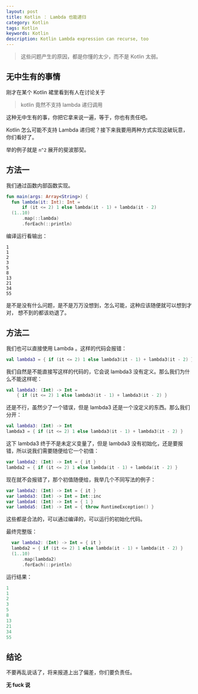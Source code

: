 ```yaml
---
layout: post
title: Kotlin ： Lambda 也能递归
category: Kotlin
tags: Kotlin
keywords: Kotlin
description: Kotlin Lambda expression can recurse, too
---
```


> 这些问题产生的原因，都是你懂的太少，而不是 Kotlin 太弱。

## 无中生有的事情

刚才在某个 Kotlin 裙里看到有人在讨论关于

> kotlin 竟然不支持 lambda 递归调用

这种无中生有的事，你把它拿来说一遍，等于，你也有责任吧。

Kotlin 怎么可能不支持 Lambda 递归呢？接下来我要用两种方式实现这破玩意，你们看好了。

举的例子就是 `n^2` 展开的斐波那契。

## 方法一

我们通过函数内部函数实现。

```kotlin
fun main(args: Array<String>) {
  fun lambda(it: Int): Int =
      if (it <= 2) 1 else lambda(it - 1) + lambda(it - 2)
  (1..10)
      .map(::lambda)
      .forEach(::println)
```

编译运行看输出：

```
1
1
2
3
5
8
13
21
34
55
```

是不是没有什么问题，是不是万万没想到，怎么可能，这种应该随便就可以想到才对，
想不到的都该劝退了。

## 方法二

我们也可以直接使用 Lambda 。这样的代码会报错：

```kotlin
val lambda3 = { if (it <= 2) 1 else lambda3(it - 1) + lambda3(it - 2) }
```

我们自然是不能直接写这样的代码的，它会说 lambda3 没有定义。那么我们为什么不能这样呢：

```kotlin
val lambda3: (Int) -> Int =
    { if (it <= 2) 1 else lambda3(it - 1) + lambda3(it - 2) }
```

还是不行，虽然少了一个错误，但是 lambda3 还是一个没定义的东西。那么我们分开：

```kotlin
val lambda3: (Int) -> Int
lambda3 = { if (it <= 2) 1 else lambda3(it - 1) + lambda3(it - 2) }
```

这下 lambda3 终于不是未定义变量了，但是 lambda3 没有初始化，还是要报错，所以说我们需要随便给它一个初值：

```kotlin
var lambda2: (Int) -> Int = { it }
lambda2 = { if (it <= 2) 1 else lambda(it - 1) + lambda(it - 2) }
```

现在就不会报错了，那个初值随便给，我举几个不同写法的例子：

```kotlin
var lambda2: (Int) -> Int = { it }
var lambda3: (Int) -> Int = Int::inc
var lambda4: (Int) -> Int = { 1 }
var lambda5: (Int) -> Int = { throw RuntimeException() }
```

这些都是合法的，可以通过编译的，可以运行的初始化代码。

最终完整版：

```kotlin
  var lambda2: (Int) -> Int = { it }
  lambda2 = { if (it <= 2) 1 else lambda(it - 1) + lambda(it - 2) }
  (1..10)
      .map(lambda2)
      .forEach(::println)
```

运行结果：

```kotlin
1
1
2
3
5
8
13
21
34
55
```

## 结论

不要再乱说话了，将来报道上出了偏差，你们要负责任。

**无 fuck 说**

